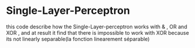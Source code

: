 # Single-Layer-Perceptron
this code describe how the Single-Layer-perceptron works with & , OR and XOR , and at result it find that there is impossible to work with XOR because its not linearly separable(la fonction linearement séparable)
